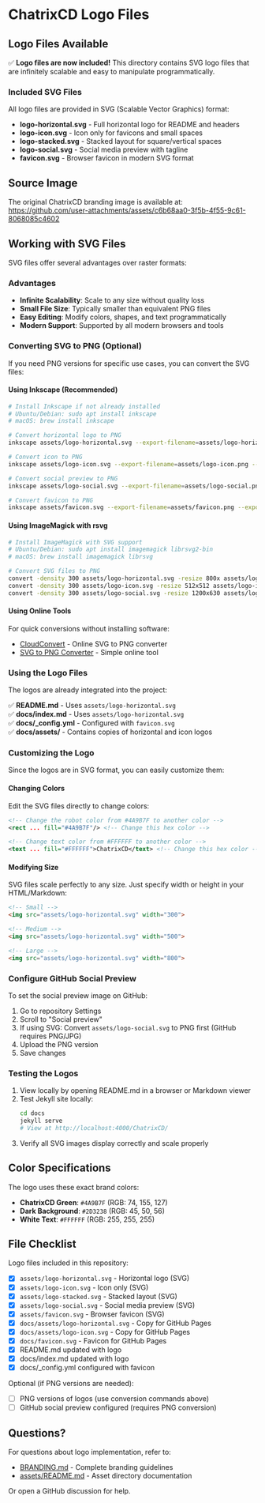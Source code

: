 # ChatrixCD Logo Files

## Logo Files Available

✅ **Logo files are now included!** This directory contains SVG logo files that are infinitely scalable and easy to manipulate programmatically.

### Included SVG Files

All logo files are provided in SVG (Scalable Vector Graphics) format:

- **logo-horizontal.svg** - Full horizontal logo for README and headers
- **logo-icon.svg** - Icon only for favicons and small spaces  
- **logo-stacked.svg** - Stacked layout for square/vertical spaces
- **logo-social.svg** - Social media preview with tagline
- **favicon.svg** - Browser favicon in modern SVG format

## Source Image

The original ChatrixCD branding image is available at:
https://github.com/user-attachments/assets/c6b68aa0-3f5b-4f55-9c61-8068085c4602

## Working with SVG Files

SVG files offer several advantages over raster formats:

### Advantages

- **Infinite Scalability**: Scale to any size without quality loss
- **Small File Size**: Typically smaller than equivalent PNG files
- **Easy Editing**: Modify colors, shapes, and text programmatically
- **Modern Support**: Supported by all modern browsers and tools

### Converting SVG to PNG (Optional)

If you need PNG versions for specific use cases, you can convert the SVG files:

#### Using Inkscape (Recommended)

```bash
# Install Inkscape if not already installed
# Ubuntu/Debian: sudo apt install inkscape
# macOS: brew install inkscape

# Convert horizontal logo to PNG
inkscape assets/logo-horizontal.svg --export-filename=assets/logo-horizontal.png --export-width=800

# Convert icon to PNG
inkscape assets/logo-icon.svg --export-filename=assets/logo-icon.png --export-width=512

# Convert social preview to PNG
inkscape assets/logo-social.svg --export-filename=assets/logo-social.png --export-width=1200

# Convert favicon to PNG
inkscape assets/favicon.svg --export-filename=assets/favicon.png --export-width=32
```

#### Using ImageMagick with rsvg

```bash
# Install ImageMagick with SVG support
# Ubuntu/Debian: sudo apt install imagemagick librsvg2-bin
# macOS: brew install imagemagick librsvg

# Convert SVG files to PNG
convert -density 300 assets/logo-horizontal.svg -resize 800x assets/logo-horizontal.png
convert -density 300 assets/logo-icon.svg -resize 512x512 assets/logo-icon.png
convert -density 300 assets/logo-social.svg -resize 1200x630 assets/logo-social.png
```

#### Using Online Tools

For quick conversions without installing software:
- [CloudConvert](https://cloudconvert.com/svg-to-png) - Online SVG to PNG converter
- [SVG to PNG Converter](https://svgtopng.com/) - Simple online tool

### Using the Logo Files

The logos are already integrated into the project:

✅ **README.md** - Uses `assets/logo-horizontal.svg`  
✅ **docs/index.md** - Uses `assets/logo-horizontal.svg`  
✅ **docs/_config.yml** - Configured with `favicon.svg`  
✅ **docs/assets/** - Contains copies of horizontal and icon logos

### Customizing the Logo

Since the logos are in SVG format, you can easily customize them:

#### Changing Colors

Edit the SVG files directly to change colors:

```xml
<!-- Change the robot color from #4A9B7F to another color -->
<rect ... fill="#4A9B7F"/> <!-- Change this hex color -->

<!-- Change text color from #FFFFFF to another color -->
<text ... fill="#FFFFFF">ChatrixCD</text> <!-- Change this hex color -->
```

#### Modifying Size

SVG files scale perfectly to any size. Just specify width or height in your HTML/Markdown:

```html
<!-- Small -->
<img src="assets/logo-horizontal.svg" width="300">

<!-- Medium -->
<img src="assets/logo-horizontal.svg" width="500">

<!-- Large -->
<img src="assets/logo-horizontal.svg" width="800">
```

### Configure GitHub Social Preview

To set the social preview image on GitHub:

1. Go to repository Settings
2. Scroll to "Social preview"  
3. If using SVG: Convert `assets/logo-social.svg` to PNG first (GitHub requires PNG/JPG)
4. Upload the PNG version
5. Save changes

### Testing the Logos

1. View locally by opening README.md in a browser or Markdown viewer
2. Test Jekyll site locally:
   ```bash
   cd docs
   jekyll serve
   # View at http://localhost:4000/ChatrixCD/
   ```
3. Verify all SVG images display correctly and scale properly

## Color Specifications

The logo uses these exact brand colors:

- **ChatrixCD Green**: `#4A9B7F` (RGB: 74, 155, 127)
- **Dark Background**: `#2D3238` (RGB: 45, 50, 56)
- **White Text**: `#FFFFFF` (RGB: 255, 255, 255)

## File Checklist

Logo files included in this repository:

- [x] `assets/logo-horizontal.svg` - Horizontal logo (SVG)
- [x] `assets/logo-icon.svg` - Icon only (SVG)
- [x] `assets/logo-stacked.svg` - Stacked layout (SVG)
- [x] `assets/logo-social.svg` - Social media preview (SVG)
- [x] `assets/favicon.svg` - Browser favicon (SVG)
- [x] `docs/assets/logo-horizontal.svg` - Copy for GitHub Pages
- [x] `docs/assets/logo-icon.svg` - Copy for GitHub Pages
- [x] `docs/favicon.svg` - Favicon for GitHub Pages
- [x] README.md updated with logo
- [x] docs/index.md updated with logo
- [x] docs/_config.yml configured with favicon

Optional (if PNG versions are needed):
- [ ] PNG versions of logos (use conversion commands above)
- [ ] GitHub social preview configured (requires PNG conversion)

## Questions?

For questions about logo implementation, refer to:
- [BRANDING.md](../BRANDING.md) - Complete branding guidelines
- [assets/README.md](README.md) - Asset directory documentation

Or open a GitHub discussion for help.
